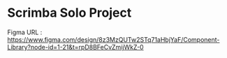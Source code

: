 # Scrimba Solo Project 

Figma URL : https://www.figma.com/design/8z3MzQUTw2STq71aHbjYaF/Component-Library?node-id=1-21&t=rpD8BFeCvZmijWkZ-0